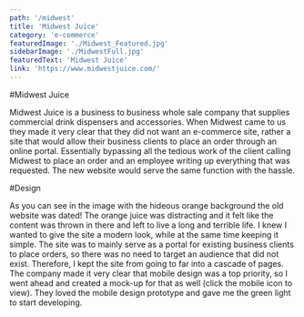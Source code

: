 ```yaml
---
path: '/midwest'
title: 'Midwest Juice'
category: 'e-commerce'
featuredImage: './Midwest_Featured.jpg'
sidebarImage: './MidwestFull.jpg'
featuredText: 'Midwest Juice'
link: 'https://www.midwestjuice.com/'
---
```


#Midwest Juice

Midwest Juice is a business to business whole sale company that supplies commercial drink dispensers and accessories. When Midwest came to us they made it very clear that they did not want an e-commerce site, rather a site that would allow their business clients to place an order through an online portal. Essentially bypassing all the tedious work of the client calling Midwest to place an order and an employee writing up everything that was requested. The new website would serve the same function with the hassle.

#Design

As you can see in the image with the hideous orange background the old website was dated! The orange juice was distracting and it felt like the content was thrown in there and left to live a long and terrible life. I knew I wanted to give the site a modern look, while at the same time keeping it simple. The site was to mainly serve as a portal for existing business clients to place orders, so there was no need to target an audience that did not exist. Therefore, I kept the site from going to far into a cascade of pages. The company made it very clear that mobile design was a top priority, so I went ahead and created a mock-up for that as well (click the mobile icon to view). They loved the mobile design prototype and gave me the green light to start developing.
